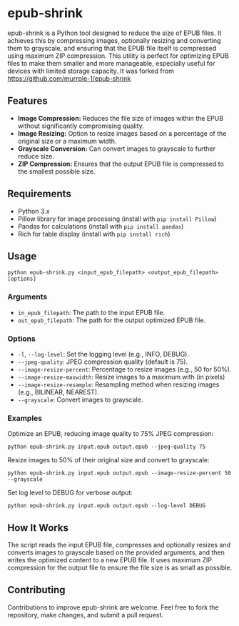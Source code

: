 # epub-shrink

epub-shrink is a Python tool designed to reduce the size of EPUB files. It achieves this by compressing images, optionally resizing and converting them to grayscale, and ensuring that the EPUB file itself is compressed using maximum ZIP compression. This utility is perfect for optimizing EPUB files to make them smaller and more manageable, especially useful for devices with limited storage capacity. It was forked from https://github.com/murrple-1/epub-shrink 

## Features

- **Image Compression:** Reduces the file size of images within the EPUB without significantly compromising quality.
- **Image Resizing:** Option to resize images based on a percentage of the original size or a maximum width.
- **Grayscale Conversion:** Can convert images to grayscale to further reduce size.
- **ZIP Compression:** Ensures that the output EPUB file is compressed to the smallest possible size.

## Requirements

- Python 3.x
- Pillow library for image processing (install with `pip install Pillow`)
- Pandas for calculations (install with `pip install pandas`)
- Rich for table display (install with `pip install rich`)

## Usage

```shell
python epub-shrink.py <input_epub_filepath> <output_epub_filepath> [options]
```

### Arguments

- `in_epub_filepath`: The path to the input EPUB file.
- `out_epub_filepath`: The path for the output optimized EPUB file.

### Options

- `-l`, `--log-level`: Set the logging level (e.g., INFO, DEBUG).
- `--jpeg-quality`: JPEG compression quality (default is 75).
- `--image-resize-percent`: Percentage to resize images (e.g., 50 for 50%).
- `--image-resize-maxwidth`: Resize images to a maximum with (in pixels)
- `--image-resize-resample`: Resampling method when resizing images (e.g., BILINEAR, NEAREST).
- `--grayscale`: Convert images to grayscale.

### Examples

Optimize an EPUB, reducing image quality to 75% JPEG compression:

```shell
python epub-shrink.py input.epub output.epub --jpeg-quality 75
```

Resize images to 50% of their original size and convert to grayscale:

```shell
python epub-shrink.py input.epub output.epub --image-resize-percent 50 --grayscale
```

Set log level to DEBUG for verbose output:

```shell
python epub-shrink.py input.epub output.epub --log-level DEBUG
```

## How It Works

The script reads the input EPUB file, compresses and optionally resizes and converts images to grayscale based on the provided arguments, and then writes the optimized content to a new EPUB file. It uses maximum ZIP compression for the output file to ensure the file size is as small as possible.

## Contributing

Contributions to improve epub-shrink are welcome. Feel free to fork the repository, make changes, and submit a pull request.
